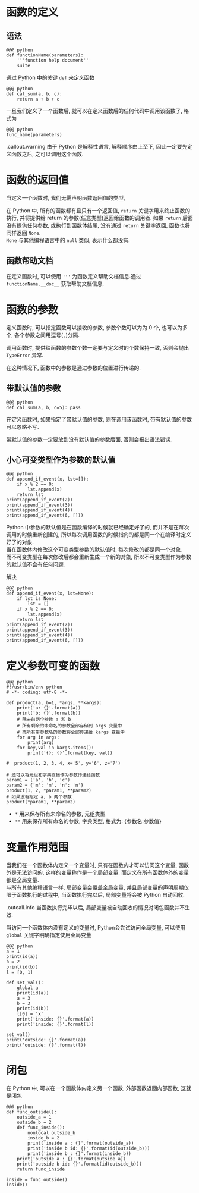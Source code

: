<!SLIDE transition=turnUp>
# 函数的定义

## 语法

    @@@ python
    def functionName(parameters):
        '''function help document'''
        suite

通过 Python 中的关键 `def` 来定义函数

    @@@ python
    def cal_sum(a, b, c):
        return a + b + c

一旦我们定义了一个函数后, 就可以在定义函数后的任何代码中调用该函数了, 格式为

    @@@ python
    func_name(parameters)

.callout.warning 由于 Python 是解释性语言, 解释顺序由上至下, 因此一定要先定义函数之后, 之可以调用这个函数.

<!SLIDE transition=turnUp>
# 函数的返回值

当定义一个函数时, 我们无需声明函数返回值的类型,

在 Python 中, 所有的函数都有且只有一个返回值, `return` 关键字用来终止函数的执行, 并将提供给 return 的参数(任意类型)返回给函数的调用者. 如果 `return` 后面没有提供任何参数, 或执行到函数体结尾, 没有通过 `return` 关键字返回, 函数也将同样返回 `None`.  
`None` 与其他编程语言中的 `null` 类似, 表示什么都没有.

## 函数帮助文档

在定义函数时, 可以使用 `'''` 为函数定义帮助文档信息.通过 `functionName.__doc__` 获取帮助文档信息.

<!SLIDE transition=turnUp>
# 函数的参数

定义函数时, 可以指定函数可以接收的参数, 参数个数可以为为 0 个, 也可以为多个, 各个参数之间用逗号(`,`)分隔.

调用函数时, 提供给函数的参数个数一定要与定义时的个数保持一致, 否则会抛出 `TypeError` 异常.

在这种情况下, 函数中的参数是通过参数的位置进行传递的.

## 带默认值的参数

    @@@ python
    def cal_sum(a, b, c=5): pass

在定义函数时, 如果指定了带默认值的参数, 则在调用该函数时, 带有默认值的参数可以忽略不写.

带默认值的参数一定要放到没有默认值的参数后面, 否则会报出语法错误.

## 小心可变类型作为参数的默认值

    @@@ python
    def append_if_event(x, lst=[]):
        if x % 2 == 0:
            lst.append(x)
        return lst
    print(append_if_event(2))
    print(append_if_event(3))
    print(append_if_event(4))
    print(append_if_event(6, []))

Python 中参数的默认值是在函数编译的时候就已经确定好了的, 而并不是在每次调用的时候重新创建的, 所以每次调用函数的时候指向的都是同一个在编译时定义好了的对象.  
当在函数体内修改这个可变类型参数的默认值时, 每次修改的都是同一个对象.  
而不可变类型在每次修改后都会重新生成一个新的对象, 所以不可变类型作为参数的默认值不会有任何问题.

解决

    @@@ python
    def append_if_event(x, lst=None):
        if lst is None:
            lst = []
        if x % 2 == 0:
            lst.append(x)
        return lst
    print(append_if_event(2))
    print(append_if_event(3))
    print(append_if_event(4))
    print(append_if_event(6, []))

<!SLIDE transition=turnUp>
# 定义参数可变的函数

    @@@ python
    #!/usr/bin/env python
    # -*- coding: utf-8 -*-

    def product(a, b=1, *args, **kargs):
        print('a: {}'.format(a))
        print('b: {}'.format(b))
        # 除去前两个参数 a 和 b
        # 所有剩余的未命名的参数全部存储到 args 变量中
        # 而所有带参数名的参数将全部传递给 kargs 变量中
        for arg in args:
            print(arg)
        for key,val in kargs.items():
            print('{}: {}'.format(key, val))

    #  product(1, 2, 3, 4, x='5', y='6', z='7')

    # 还可以将元组和字典直接作为参数传递给函数
    param1 = ('a', 'b', 'c')
    param2 = {'m': 'm', 'n': 'n'}
    product(1, 2, *param1, **param2)
    # 如果没有指定 a, b 两个参数
    product(*param1, **param2)


- `*` 用来保存所有未命名的参数, 元组类型
- `**` 用来保存所有命名的参数, 字典类型, 格式为: {参数名:参数值}

<!SLIDE transition=turnUp>
# 变量作用范围

当我们在一个函数体内定义一个变量时, 只有在函数内才可以访问这个变量, 函数外是无法访问的, 这样的变量称作是一个局部变量. 而定义在所有函数体外的变量都是全局变量.  
与所有其他编程语言一样, 局部变量会覆盖全局变量, 并且局部变量的声明周期仅限于函数执行的过程中, 当函数执行完以后, 局部变量将会被 Python 自动回收.

.outcall.info 当函数执行完毕以后, 局部变量被自动回收的情况对闭包函数并不生效.

当访问一个函数体内没有定义的变量时, Python会尝试访问全局变量, 可以使用 `global` 关键字明确指定使用全局变量

    @@@ python
    a = 1
    print(id(a))
    b = 2
    print(id(b))
    l = [0, 1]

    def set_val():
        global a
        print(id(a))
        a = 3
        b = 3
        print(id(b))
        l[0] = 'x'
        print('inside: {}'.format(a))
        print('inside: {}'.format(l))

    set_val()
    print('outside: {}'.format(a))
    print('outside: {}'.format(l))

<!SLIDE transition=turnUp>
# 闭包

在 Python 中, 可以在一个函数体内定义另一个函数, 外部函数返回内部函数, 这就是闭包

    @@@ python
    def func_outside():
        outside_a = 1
        outside_b = 2
        def func_inside():
            nonlocal outside_b
            inside_b = 2
            print('inside a : {}'.format(outside_a))
            print('inside b id: {}'.format(id(outside_b)))
            print('inside b : {}'.format(inside_b))
        print('outside a : {}'.format(outside_a))
        print('outside b id: {}'.format(id(outside_b)))
        return func_inside

    inside = func_outside()
    inside()
